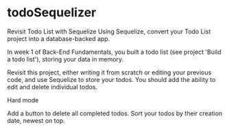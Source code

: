 # todoSequelizer
Revisit Todo List with Sequelize
Using Sequelize, convert your Todo List project into a database-backed app.

In week 1 of Back-End Fundamentals, you built a todo list (see project 'Build a todo list'), storing your data in memory.

Revisit this project, either writing it from scratch or editing your previous code, and use Sequelize to store your todos. You should add the ability to edit and delete individual todos.

Hard mode  

Add a button to delete all completed todos.
Sort your todos by their creation date, newest on top.
